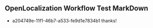 ## OpenLocalization Workflow Test MarkDown
* a204749e-11f1-46b7-a533-fe9d1e7834b1 
thanks!<!--HONumber=Mar16_HO4-->
